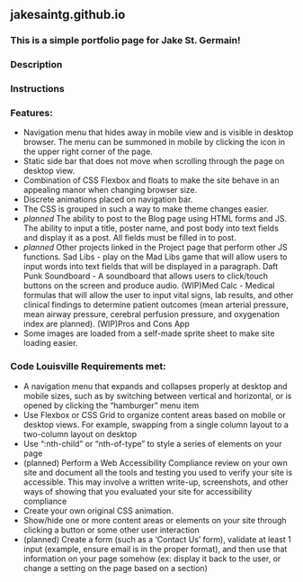 ## jakesaintg.github.io

### This is a simple portfolio page for Jake St. Germain!

### Description


### Instructions


### Features:
- Navigation menu that hides away in mobile view and is visible in desktop browser. The menu can be summoned in mobile by clicking the icon in the upper right corner of the page.
- Static side bar that does not move when scrolling through the page on desktop view.
- Combination of CSS Flexbox and floats to make the site behave in an appealing manor when changing browser size.
- Discrete animations placed on navigation bar.
- The CSS is grouped in such a way to make theme changes easier.
- *planned* The ability to post to the Blog page using HTML forms and JS. The ability to input a title, poster name, and post body into text fields and display it as a post. All fields must be filled in to post.
- *planned* Other projects linked in the Project page that perform other JS functions.
    Sad Libs - play on the Mad Libs game that will allow users to input words into text fields that will be displayed in a paragraph.
    Daft Punk Soundboard - A soundboard that allows users to click/touch buttons on the screen and produce audio.
    (WIP)Med Calc - Medical formulas that will allow the user to input vital signs, lab results, and other clinical findings to determine patient outcomes (mean arterial pressure, mean airway pressure, cerebral perfusion pressure, and oxygenation index are planned).
    (WIP)Pros and Cons App
- Some images are loaded from a self-made sprite sheet to make site loading easier.

### Code Louisville Requirements met:
- A navigation menu that expands and collapses properly at desktop and mobile sizes, such as by switching between vertical and horizontal, or is opened by clicking the “hamburger” menu item
- Use Flexbox or CSS Grid to organize content areas based on mobile or desktop views. For example, swapping from a single column layout to a two-column layout on desktop
- Use “:nth-child” or “nth-of-type” to style a series of elements on your page
- (planned)  Perform a Web Accessibility Compliance review on your own site and document all the tools and testing you used to verify your site is accessible. This may involve a written write-up, screenshots, and other ways of showing that you evaluated your site for accessibility compliance
- Create your own original CSS animation. 
- Show/hide one or more content areas or elements on your site through clicking a button or some other user interaction
- (planned) Create a form (such as a ‘Contact Us’ form), validate at least 1 input (example, ensure email is in the proper format), and then use that information on your page somehow (ex: display it back to the user, or change a setting on the page based on a section)